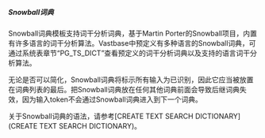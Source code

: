 ##### Snowball词典

Snowball词典模板支持词干分析词典，基于Martin Porter的Snowball项目，内置有许多语言的词干分析算法。Vastbase中预定义有多种语言的Snowball词典，可通过系统表章节“PG_TS_DICT”查看预定义的词干分析词典以及支持的语言词干分析算法。

无论是否可以简化，Snowball词典将标示所有输入为已识别，因此它应当被放置在词典列表的最后。把Snowball词典放在任何其他词典前面会导致后继词典失效，因为输入token不会通过Snowball词典进入到下一个词典。

关于Snowball词典的语法，请参考[CREATE TEXT SEARCH DICTIONARY](CREATE TEXT SEARCH DICTIONARY)。